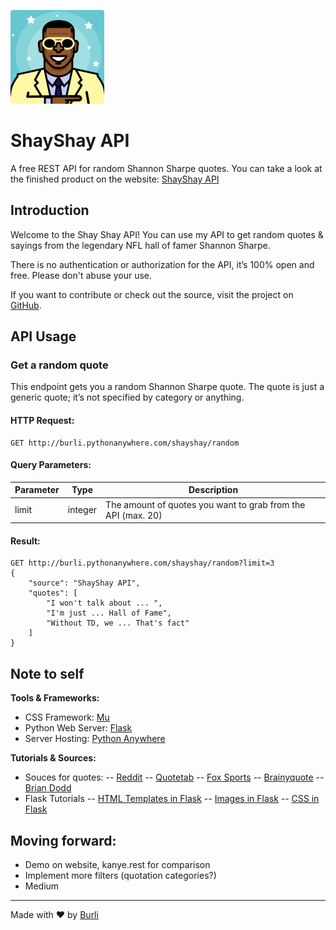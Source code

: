 ![](/static/shay_readme.png)

ShayShay API
============

A free REST API for random Shannon Sharpe quotes. 
You can take a look at the finished product on the website: [ShayShay API](http://burli.pythonanywhere.com/shayshay)

Introduction
------------

Welcome to the Shay Shay API! You can use my API to get random quotes & sayings from the legendary NFL hall of famer Shannon Sharpe. 

There is no authentication or authorization for the API, it’s 100% open
and free. Please don't abuse your use.

If you want to contribute or check out the source, visit the project on
[GitHub](https://github.com/burliEnterprises/shay-shay-api).


API Usage
---------
### Get a random quote
This endpoint gets you a random Shannon Sharpe quote. The quote is just
a generic quote; it’s not specified by category or anything.

#### HTTP Request:

    GET http://burli.pythonanywhere.com/shayshay/random 

#### Query Parameters:
|Parameter|Type  |Description |
|--|--|--
|limit  |integer  |The amount of quotes you want to grab from the API (max. 20)

#### Result:

    GET http://burli.pythonanywhere.com/shayshay/random?limit=3 
    {
        "source": "ShayShay API",
        "quotes": [
            "I won't talk about ... ",
            "I'm just ... Hall of Fame",
            "Without TD, we ... That's fact"
        ]
    }


## Note to self

**Tools & Frameworks:**
- CSS Framework: [Mu](https://github.com/BafS/mu)
- Python Web Server: [Flask](https://github.com/pallets/flask)
- Server Hosting: [Python Anywhere](https://www.pythonanywhere.com/user/burli/files/home/burli)
 
**Tutorials & Sources:**
- Souces for quotes:
-- [Reddit](https://www.reddit.com/r/Skiuuup/comments/aa2h96/shannon_sharpe_quotes_from_undisputed/)
-- [Quotetab](https://www.quotetab.com/quote/by-shannon-sharpe/)
-- [Fox Sports](https://www.foxsports.com/nfl/story/shannon-sharpe-undisputed-skip-bayless-033020)
-- [Brainyquote](https://www.brainyquote.com/authors/shannon-sharpe-quotes)
-- [Brian Dodd](https://briandoddonleadership.com/2011/08/08/15-hall-of-fame-leadership-quotes-from-shannon-sharpe/)
- Flask Tutorials 
-- [HTML Templates in Flask](https://pythonhow.com/html-templates-in-flask/)
-- [Images in Flask](https://stackoverflow.com/questions/28207761/where-does-flask-look-for-image-files)
-- [CSS in Flask](https://stackoverflow.com/questions/13772884/css-problems-with-flask-web-app)


## Moving forward:

- Demo on website, kanye.rest for comparison
- Implement more filters (quotation categories?)
- Medium

* * * * *

Made with ❤️ by [Burli](burli.biz)

